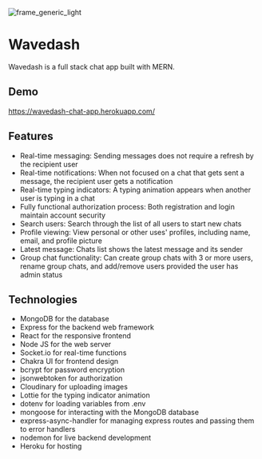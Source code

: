 ![frame_generic_light](https://user-images.githubusercontent.com/80129996/159027714-e39b9f92-9e31-4113-844b-81e861c3b41b.png)

# Wavedash

Wavedash is a full stack chat app built with MERN.

## Demo

https://wavedash-chat-app.herokuapp.com/

## Features

- Real-time messaging: Sending messages does not require a refresh by the recipient user
- Real-time notifications: When not focused on a chat that gets sent a message, the recipient user gets a notification
- Real-time typing indicators: A typing animation appears when another user is typing in a chat
- Fully functional authorization process: Both registration and login maintain account security 
- Search users: Search through the list of all users to start new chats
- Profile viewing: View personal or other uses' profiles, including name, email, and profile picture
- Latest message: Chats list shows the latest message and its sender
- Group chat functionality: Can create group chats with 3 or more users, rename group chats, and add/remove users provided the user has admin status

## Technologies

- MongoDB for the database
- Express for the backend web framework
- React for the responsive frontend
- Node JS for the web server
- Socket.io for real-time functions
- Chakra UI for frontend design
- bcrypt for password encryption
- jsonwebtoken for authorization
- Cloudinary for uploading images
- Lottie for the typing indicator animation
- dotenv for loading variables from .env
- mongoose for interacting with the MongoDB database
- express-async-handler for managing express routes and passing them to error handlers
- nodemon for live backend development
- Heroku for hosting
